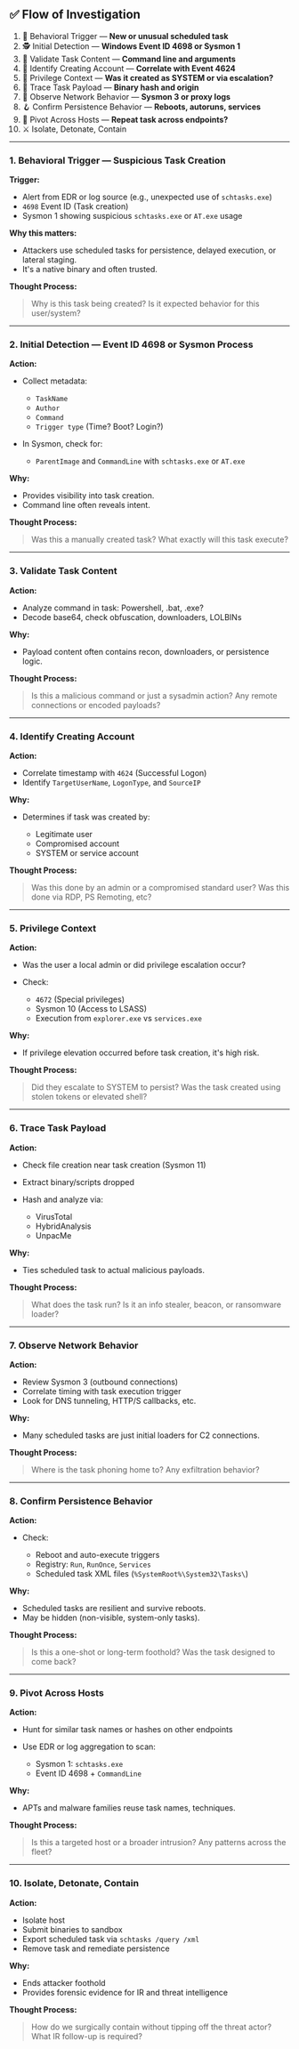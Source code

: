 ## ✅ Flow of Investigation

1. 🧠 Behavioral Trigger — **New or unusual scheduled task**
2. 🕵️ Initial Detection — **Windows Event ID 4698 or Sysmon 1**
3. 🧱 Validate Task Content — **Command line and arguments**
4. 👤 Identify Creating Account — **Correlate with Event 4624**
5. 🔐 Privilege Context — **Was it created as SYSTEM or via escalation?**
6. 🧬 Trace Task Payload — **Binary hash and origin**
7. 📡 Observe Network Behavior — **Sysmon 3 or proxy logs**
8. 🪝 Confirm Persistence Behavior — **Reboots, autoruns, services**
9. 🔄 Pivot Across Hosts — **Repeat task across endpoints?**
10. ⚔️ Isolate, Detonate, Contain

---

### **1. Behavioral Trigger — Suspicious Task Creation**

**Trigger:**

* Alert from EDR or log source (e.g., unexpected use of `schtasks.exe`)
* `4698` Event ID (Task creation)
* Sysmon 1 showing suspicious `schtasks.exe` or `AT.exe` usage

**Why this matters:**

* Attackers use scheduled tasks for persistence, delayed execution, or lateral staging.
* It's a native binary and often trusted.

**Thought Process:**

> Why is this task being created?
> Is it expected behavior for this user/system?

---

### **2. Initial Detection — Event ID 4698 or Sysmon Process**

**Action:**

* Collect metadata:

  * `TaskName`
  * `Author`
  * `Command`
  * `Trigger type` (Time? Boot? Login?)
* In Sysmon, check for:

  * `ParentImage` and `CommandLine` with `schtasks.exe` or `AT.exe`

**Why:**

* Provides visibility into task creation.
* Command line often reveals intent.

**Thought Process:**

> Was this a manually created task?
> What exactly will this task execute?

---

### **3. Validate Task Content**

**Action:**

* Analyze command in task: Powershell, .bat, .exe?
* Decode base64, check obfuscation, downloaders, LOLBINs

**Why:**

* Payload content often contains recon, downloaders, or persistence logic.

**Thought Process:**

> Is this a malicious command or just a sysadmin action?
> Any remote connections or encoded payloads?

---

### **4. Identify Creating Account**

**Action:**

* Correlate timestamp with `4624` (Successful Logon)
* Identify `TargetUserName`, `LogonType`, and `SourceIP`

**Why:**

* Determines if task was created by:

  * Legitimate user
  * Compromised account
  * SYSTEM or service account

**Thought Process:**

> Was this done by an admin or a compromised standard user?
> Was this done via RDP, PS Remoting, etc?

---

### **5. Privilege Context**

**Action:**

* Was the user a local admin or did privilege escalation occur?
* Check:

  * `4672` (Special privileges)
  * Sysmon 10 (Access to LSASS)
  * Execution from `explorer.exe` vs `services.exe`

**Why:**

* If privilege elevation occurred before task creation, it's high risk.

**Thought Process:**

> Did they escalate to SYSTEM to persist?
> Was the task created using stolen tokens or elevated shell?

---

### **6. Trace Task Payload**

**Action:**

* Check file creation near task creation (Sysmon 11)
* Extract binary/scripts dropped
* Hash and analyze via:

  * VirusTotal
  * HybridAnalysis
  * UnpacMe

**Why:**

* Ties scheduled task to actual malicious payloads.

**Thought Process:**

> What does the task run?
> Is it an info stealer, beacon, or ransomware loader?

---

### **7. Observe Network Behavior**

**Action:**

* Review Sysmon 3 (outbound connections)
* Correlate timing with task execution trigger
* Look for DNS tunneling, HTTP/S callbacks, etc.

**Why:**

* Many scheduled tasks are just initial loaders for C2 connections.

**Thought Process:**

> Where is the task phoning home to?
> Any exfiltration behavior?

---

### **8. Confirm Persistence Behavior**

**Action:**

* Check:

  * Reboot and auto-execute triggers
  * Registry: `Run`, `RunOnce`, `Services`
  * Scheduled task XML files (`%SystemRoot%\System32\Tasks\`)

**Why:**

* Scheduled tasks are resilient and survive reboots.
* May be hidden (non-visible, system-only tasks).

**Thought Process:**

> Is this a one-shot or long-term foothold?
> Was the task designed to come back?

---

### **9. Pivot Across Hosts**

**Action:**

* Hunt for similar task names or hashes on other endpoints
* Use EDR or log aggregation to scan:

  * Sysmon 1: `schtasks.exe`
  * Event ID 4698 + `CommandLine`

**Why:**

* APTs and malware families reuse task names, techniques.

**Thought Process:**

> Is this a targeted host or a broader intrusion?
> Any patterns across the fleet?

---

### **10. Isolate, Detonate, Contain**

**Action:**

* Isolate host
* Submit binaries to sandbox
* Export scheduled task via `schtasks /query /xml`
* Remove task and remediate persistence

**Why:**

* Ends attacker foothold
* Provides forensic evidence for IR and threat intelligence

**Thought Process:**

> How do we surgically contain without tipping off the threat actor?
> What IR follow-up is required?
